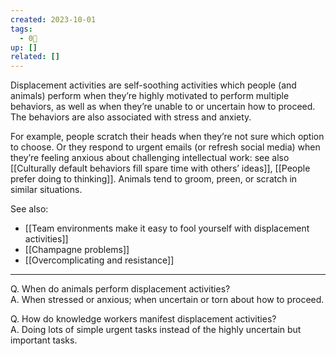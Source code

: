 ```yaml
---
created: 2023-10-01
tags:
  - 0🌲
up: []
related: []
---
```

Displacement activities are self-soothing activities which people (and animals) perform when they’re highly motivated to perform multiple behaviors, as well as when they’re unable to or uncertain how to proceed. The behaviors are also associated with stress and anxiety.

For example, people scratch their heads when they’re not sure which option to choose. Or they respond to urgent emails (or refresh social media) when they’re feeling anxious about challenging intellectual work: see also [[Culturally default behaviors fill spare time with others’ ideas]], [[People prefer doing to thinking]]. Animals tend to groom, preen, or scratch in similar situations.

See also: 

- [[Team environments make it easy to fool yourself with displacement activities]]
- [[Champagne problems]]
- [[Overcomplicating and resistance]]

---

Q. When do animals perform displacement activities?  
A. When stressed or anxious; when uncertain or torn about how to proceed.

Q. How do knowledge workers manifest displacement activities?  
A. Doing lots of simple urgent tasks instead of the highly uncertain but important tasks.